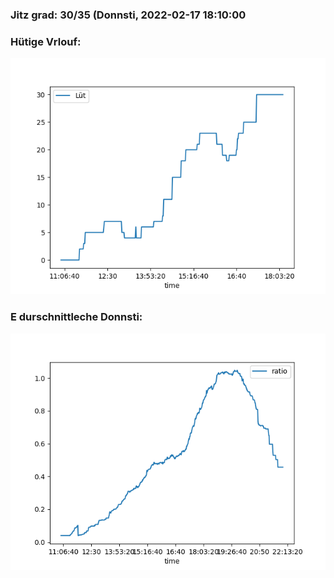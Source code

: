 ### Jitz grad: 30/35 (Donnsti, 2022-02-17 18:10:00

### Hütige Vrlouf:
![Graph](Today.png)

### E durschnittleche Donnsti:
![Graph](Donnsti.png)